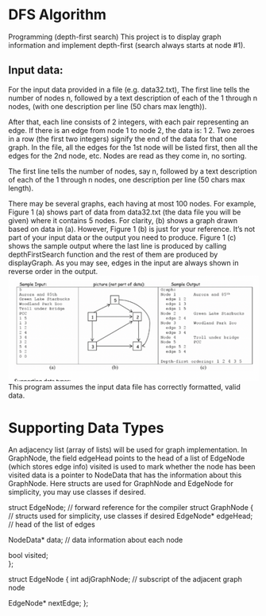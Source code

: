 # DFS Algorithm
Programming (depth-first search) This project is to display graph information and implement depth-first (search always starts at node #1).

## Input data: 
For the input data provided in a file (e.g. data32.txt), 
The first line tells the number of nodes n, followed by a text description of each of the 1 through n nodes, (with one description per line (50 chars max length)).

After that, each line consists of 2 integers, with each pair representing an edge. If there is an edge from node 1 to node 2, the data is: 1 2. 
Two zeroes in a row (the first two integers) signify the end of the data for that one graph. 
In the file, all the edges for the 1st node will be listed first, then all the edges for the 2nd node, etc. Nodes are read as they come in, no sorting.

The first line tells the number of nodes, say n, followed by a text description of each of the 1 through n nodes, one description per line (50 chars max length).

There may be several graphs, each having at most 100 nodes. 
For example, Figure 1 (a) shows part of data from data32.txt (the data file you will be given) where it contains 5 nodes. 
For clarity, (b) shows a graph drawn based on data in (a). However, Figure 1 (b) is just for your reference. It’s not part of your input data or the output you need to produce. 
Figure 1 (c) shows the sample output where the last line is produced by calling depthFirstSearch function and the rest of them are produced by displayGraph. As you may see, edges in the input are always shown in reverse order in the output.
![alt text](https://github.com/Zach-Shim/algorithms/blob/master/DFS/sample_data.png)
This program assumes the input data file has correctly formatted, valid data.

# Supporting Data Types
An adjacency list (array of lists) will be used for graph implementation. 
In GraphNode, the field edgeHead points to the head of a list of EdgeNode (which stores edge info)
visited is used to mark whether the node has been visited
data is a pointer to NodeData that has the information about this GraphNode. 
Here structs are used for GraphNode and EdgeNode for simplicity, you may use classes if desired.

struct EdgeNode; // forward reference for the compiler
struct GraphNode { // structs used for simplicity, use classes if desired
  EdgeNode* edgeHead; // head of the list of edges 

  NodeData* data;     // data information about each node 

  bool visited;                 
};

struct EdgeNode {
  int adjGraphNode;  // subscript of the adjacent graph node 

  EdgeNode* nextEdge; 
};
